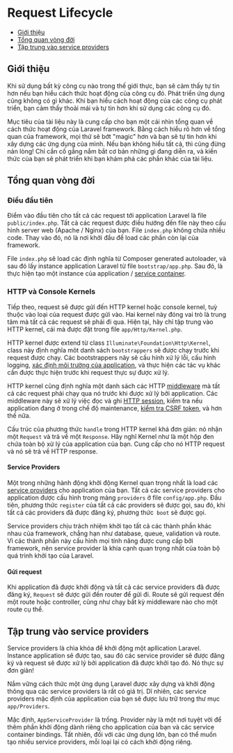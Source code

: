 # Request Lifecycle

- [Giới thiệu](#introduction)
- [Tổng quan vòng đời](#lifecycle-overview)
- [Tập trung vào service providers](#focus-on-service-providers)

<a name="introduction"></a>
## Giới thiệu

Khi sử dụng bất kỳ công cụ nào trong thế giới thực, bạn sẽ cảm thấy tự tin hơn nếu bạn hiểu cách thức hoạt động của công cụ đó. Phát triển ứng dụng cũng không có gì khác. Khi bạn hiểu cách hoạt động của các công cụ phát triển, bạn cảm thấy thoải mái và tự tin hơn khi sử dụng các công cụ đó.

Mục tiêu của tài liệu này là cung cấp cho bạn một cái nhìn tổng quan về cách thức hoạt động của Laravel framework. Bằng cách hiểu rõ hơn về tổng quan của framework, mọi thứ sẽ bớt "magic" hơn và bạn sẽ tự tin hơn khi xây dựng các ứng dụng của mình. Nếu bạn không hiểu tất cả, thì cũng đừng nản lòng! Chỉ cần cố gắng nắm bắt cơ bản những gì đang diễn ra, và kiến thức của bạn sẽ phát triển khi bạn khám phá các phần khác của tài liệu.

<a name="lifecycle-overview"></a>
## Tổng quan vòng đời

### Điều đầu tiên

Điểm vào đầu tiên cho tất cả các request tới application Laravel là file `public/index.php`. Tất cả các request được điều hướng đến file này theo cấu hình server web (Apache / Nginx) của bạn. File `index.php` không chứa nhiều code. Thay vào đó, nó là nơi khởi đầu để load các phần còn lại của framework.

File `index.php` sẽ load các định nghĩa từ Composer generated autoloader, và sau đó lấy instance application Laravel từ file `bootstrap/app.php`. Sau đó, là thực hiện tạo một instance của application / [service container](/docs/{{version}}/container).

### HTTP và Console Kernels

Tiếp theo, request sẽ được gửi đến HTTP kernel hoặc console kernel, tuỳ thuộc vào loại của request được gửi vào. Hai kernel này đóng vai trò là trung tâm mà tất cả các request sẽ phải đi qua. Hiện tại, hãy chỉ tập trung vào HTTP kernel, cái mà được đặt trong file `app/Http/Kernel.php`.

HTTP kernel được extend từ class `Illuminate\Foundation\Http\Kernel`, class này định nghĩa môt danh sách `bootstrappers` sẽ được chạy trước khi request được chạy. Các bootstrappers nãy sẽ cấu hính xử lý lỗi, cấu hình logging, [xác định môi trường của application](/docs/{{version}}/configuration#environment-configuration), và thực hiện các tác vụ khác cần được thực hiện trước khi request thực sự được xử lý.

HTTP kernel cũng định nghĩa một danh sách các HTTP [middleware](/docs/{{version}}/middleware) mà tất cả các request phải chạy qua nó trước khi được xử lý bởi application. Các middleware này sẽ xử lý việc đọc và ghi [HTTP session](/docs/{{version}}/session), kiểm tra nếu application đang ở trong chế độ maintenance, [kiểm tra CSRF token](/docs/{{version}}/csrf), và hơn thế nữa.

Cấu trúc của phương thức `handle` trong HTTP kernel khá đơn giản: nó nhận một `Request` và trả về một `Response`. Hãy nghĩ Kernel như là một hộp đen chứa toàn bộ xử lý của application của bạn. Cung cấp cho nó HTTP request và nó sẽ trả về HTTP response.

#### Service Providers

Một trong những hành động khởi động Kernel quan trọng nhất là load các [service providers](/docs/{{version}}/providers) cho application của bạn. Tất cả các service providers cho application được cấu hình trong mảng `providers` ở file `config/app.php`. Đầu tiên, phương thức `register` của tất cả các providers sẽ được gọi, sau đó, khi tất cả các providers đã được đăng ký, phương thức` boot` sẽ được gọi.

Service providers chịu trách nhiệm khởi tạo tất cả các thành phần khác nhau của framework, chẳng hạn như database, queue, validation và route. Vì các thành phần này cấu hình mọi tính năng được cung cấp bởi framework, nên service provider là khía cạnh quan trọng nhất của toàn bộ quá trình khởi tạo của Laravel.

#### Gửi request

Khi application đã được khởi động và tất cả các service providers đã được đăng ký, `Request` sẽ được gửi đến router để gửi đi. Route sẽ gửi request đến một route hoặc controller, cũng như chạy bất kỳ middleware nào cho một route cụ thể.

<a name="focus-on-service-providers"></a>
## Tập trung vào service providers

Service providers là chìa khóa để khởi động một apllication Laravel. Instance application sẽ được tạo, sau đó các service provider sẽ được đăng ký và request sẽ được xử lý bởi application đã được khởi tạo đó. Nó thực sự đơn giản!

Nắm vững cách thức một ứng dụng Laravel được xây dựng và khởi động thông qua các service providers là rất có giá trị. Dĩ nhiên, các service providers mặc định của application của bạn sẽ được lưu trữ trong thư mục `app/Providers`.

Mặc định, `AppServiceProvider` là trống. Provider này là một nơi tuyệt vời để thêm phần khởi động dành riêng cho application của bạn và các service container bindings. Tất nhiên, đối với các ứng dụng lớn, bạn có thể muốn tạo nhiều service providers, mỗi loại lại có cách khởi động riêng.
